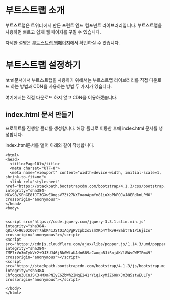 # 부트스트랩 소개
부트스트랩은 트위터에서 만든 프런트 엔드 컴포넌트 라이브러리입니다. 부트스트랩을 사용하면 빠르고 쉽게 웹 페이지를 꾸밀 수 있습니다. 

자세한 설명은 [부트스트랩 웹페이지](https://getbootstrap.com/)에서 확인하실 수 있습니다.

# 부트스트랩 설정하기
html문서에서 부트스트랩을 사용하기 위해서는 부트스트랩 라이브러리를 직접 다운로드 하는 방법과 CDN을 사용하는 방법 두 가지가 있습니다. 

여기에서는 직접 다운로드 하지 않고 CDN을 이용하겠습니다.

## index.html 문서 만들기
프로젝트를 진행할 폴더를 생성합니다.
해당 폴더로 이동한 후에 index.html 문서를 생성합니다.

index.html문서를 열어 아래와 같이 작성합니다.

```
<html>
<head>
  <title>Page101</title>
  <meta charset="UTF-8">
  <meta name="viewport" content="width=device-width, initial-scale=1, shrink-to-fit=no">
  <link rel="stylesheet" href="https://stackpath.bootstrapcdn.com/bootstrap/4.1.3/css/bootstrap.min.css" integrity="sha384-MCw98/SFnGE8fJT3GXwEOngsV7Zt27NXFoaoApmYm81iuXoPkFOJwJ8ERdknLPMO" crossorigin="anonymous">
</head>
<body>


<script src="https://code.jquery.com/jquery-3.3.1.slim.min.js" integrity="sha384-q8i/X+965DzO0rT7abK41JStQIAqVgRVzpbzo5smXKp4YfRvH+8abtTE1Pi6jizo" crossorigin="anonymous"></script>
<script src="https://cdnjs.cloudflare.com/ajax/libs/popper.js/1.14.3/umd/popper.min.js" integrity="sha384-ZMP7rVo3mIykV+2+9J3UJ46jBk0WLaUAdn689aCwoqbBJiSnjAK/l8WvCWPIPm49" crossorigin="anonymous"></script>
<script src="https://stackpath.bootstrapcdn.com/bootstrap/4.1.3/js/bootstrap.min.js" integrity="sha384-ChfqqxuZUCnJSK3+MXmPNIyE6ZbWh2IMqE241rYiqJxyMiZ6OW/JmZQ5stwEULTy" crossorigin="anonymous"></script>

</body>
</html>
```